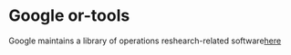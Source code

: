 # Google or-tools

Google maintains a library of operations reshearch-related software[here](https://github.com/google/or-tools)